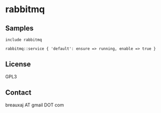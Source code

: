 rabbitmq
========

Samples
-------
```
include rabbitmq
```
```
rabbitmq::service { 'default': ensure => running, enable => true }
```

License
-------
GPL3

Contact
-------
breauxaj AT gmail DOT com
